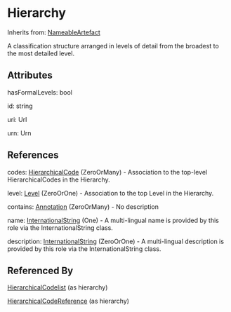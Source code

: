 
# Hierarchy

Inherits from: [NameableArtefact](../Base/NameableArtefact.md)



A classification structure arranged in levels of detail from the broadest to the most detailed level.

## Attributes

hasFormalLevels: bool

id: string

uri: Url

urn: Urn



## References

codes: [HierarchicalCode](HierarchicalCode.md) (ZeroOrMany) - Association to the top-level HierarchicalCodes in the Hierarchy.

level: [Level](Level.md) (ZeroOrOne) - Association to the top Level in the Hierarchy.

contains: [Annotation](../Base/Annotation.md) (ZeroOrMany) - No description

name: [InternationalString](../Base/InternationalString.md) (One) - A multi-lingual name is provided by this role via the InternationalString class.

description: [InternationalString](../Base/InternationalString.md) (ZeroOrOne) - A multi-lingual description is provided by this role via the InternationalString class.



## Referenced By

[HierarchicalCodelist](HierarchicalCodelist.md) (as hierarchy)

[HierarchicalCodeReference](../HybridCodelistMap/HierarchicalCodeReference.md) (as hierarchy)


